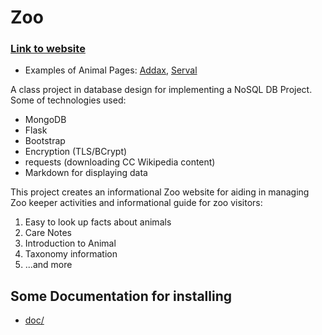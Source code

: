 # Zoo

### [Link to website](https://ninth.site:5002/)
 * Examples of Animal Pages: [Addax](https://ninth.site:5002/animal/Addax),  [Serval](https://ninth.site:5002/animal/Serval)

A class project in database design for implementing a NoSQL DB Project.  Some of technologies used:
* MongoDB
* Flask
* Bootstrap
* Encryption (TLS/BCrypt)
* requests (downloading CC Wikipedia content)
* Markdown for displaying data



This project creates an informational Zoo website for aiding in managing Zoo keeper activities and informational guide for zoo visitors:
1. Easy to look up facts about animals
2. Care Notes
3. Introduction to Animal
4. Taxonomy information
5. ...and more


## Some Documentation for installing

* [doc/](https://github.com/ninexball/Zoo/tree/master/docs)
